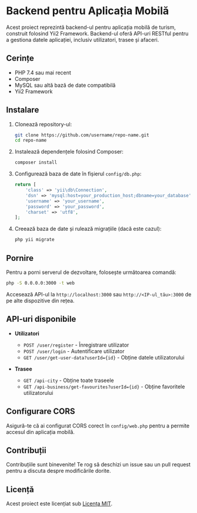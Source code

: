 # Backend pentru Aplicația Mobilă

Acest proiect reprezintă backend-ul pentru aplicația mobilă de turism, construit folosind Yii2 Framework. Backend-ul oferă API-uri RESTful pentru a gestiona datele aplicației, inclusiv utilizatori, trasee și afaceri.

## Cerințe

- PHP 7.4 sau mai recent
- Composer
- MySQL sau altă bază de date compatibilă
- Yii2 Framework

## Instalare

1. Clonează repository-ul:
   ```bash
   git clone https://github.com/username/repo-name.git
   cd repo-name
   ```

2. Instalează dependențele folosind Composer:
   ```bash
   composer install
   ```

3. Configurează baza de date în fișierul `config/db.php`:
   ```php
   return [
       'class' => 'yii\db\Connection',
       'dsn' => 'mysql:host=your_production_host;dbname=your_database',
       'username' => 'your_username',
       'password' => 'your_password',
       'charset' => 'utf8',
   ];
   ```

4. Creează baza de date și rulează migrațiile (dacă este cazul):
   ```bash
   php yii migrate
   ```

## Pornire

Pentru a porni serverul de dezvoltare, folosește următoarea comandă:
```bash
php -S 0.0.0.0:3000 -t web
```

Accesează API-ul la `http://localhost:3000` sau `http://<IP-ul_tău>:3000` de pe alte dispozitive din rețea.

## API-uri disponibile

- **Utilizatori**
  - `POST /user/register` - Înregistrare utilizator
  - `POST /user/login` - Autentificare utilizator
  - `GET /user/get-user-data?userId={id}` - Obține datele utilizatorului

- **Trasee**
  - `GET /api-city` - Obține toate traseele
  - `GET /api-business/get-favourites?userId={id}` - Obține favoritele utilizatorului

## Configurare CORS

Asigură-te că ai configurat CORS corect în `config/web.php` pentru a permite accesul din aplicația mobilă.

## Contribuții

Contribuțiile sunt binevenite! Te rog să deschizi un issue sau un pull request pentru a discuta despre modificările dorite.

## Licență

Acest proiect este licențiat sub [Licența MIT](LICENSE).

